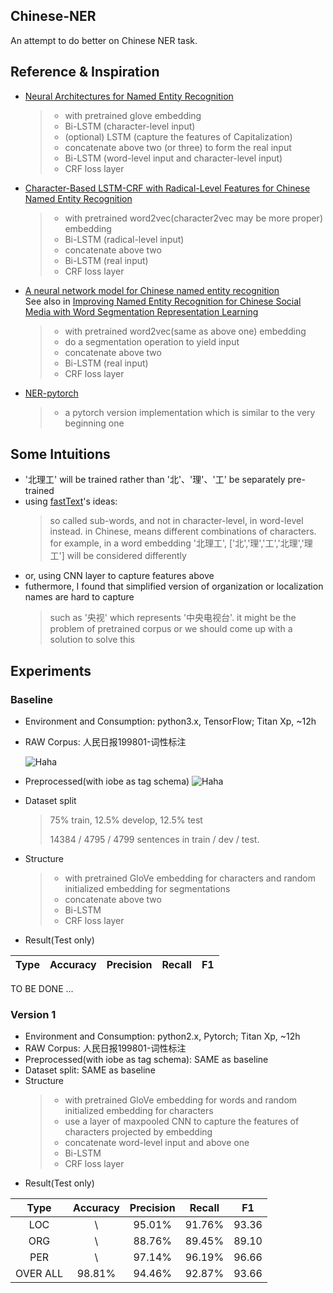## Chinese-NER
An attempt to do better on Chinese NER task.
## Reference & Inspiration
- [Neural Architectures for Named Entity Recognition](https://arxiv.org/pdf/1603.01360.pdf)
  > - with pretrained glove embedding
  > - Bi-LSTM (character-level input)
  > - (optional) LSTM (capture the features of Capitalization)
  > - concatenate above two (or three) to form the real input
  > - Bi-LSTM (word-level input and character-level input) 
  > - CRF loss layer
- [Character-Based LSTM-CRF with Radical-Level Features for Chinese Named Entity Recognition](http://tcci.ccf.org.cn/conference/2016/papers/119.pdf)
  > - with pretrained word2vec(character2vec may be more proper) embedding
  > - Bi-LSTM (radical-level input)
  > - concatenate above two
  > - Bi-LSTM (real input)
  > - CRF loss layer
- [A neural network model for Chinese named entity recognition](https://github.com/zjy-ucas/ChineseNER)  
See also in [Improving Named Entity Recognition for Chinese Social Media
with Word Segmentation Representation Learning](http://anthology.aclweb.org/P/P16/P16-2025.pdf)
  > - with pretrained word2vec(same as above one) embedding
  > - do a segmentation operation to yield input
  > - concatenate above two
  > - Bi-LSTM (real input)
  > - CRF loss layer
- [NER-pytorch](https://github.com/ZhixiuYe/NER-pytorch)
  > - a pytorch version implementation which is similar to the very beginning one
## Some Intuitions
- '北理工' will be trained rather than '北'、'理'、'工' be separately pre-trained
- using [fastText](https://github.com/facebookresearch/fastText)'s ideas: 
  > so called sub-words, and not in character-level, in word-level instead.
  > in Chinese, means different combinations of characters.
  > for example, in a word embedding '北理工', \['北','理','工','北理','理工'\] will be considered differently
- or, using CNN layer to capture features above
- futhermore, I found that simplified version of organization or localization names are hard to capture
  > such as '央视' which represents '中央电视台'.
  > it might be the problem of pretrained corpus
  > or we should come up with a solution to solve this

## Experiments

### Baseline
- Environment and Consumption: python3.x, TensorFlow; Titan Xp, ~12h

- RAW Corpus: 人民日报199801-词性标注

  ![Haha](https://raw.githubusercontent.com/GeneZC/Chinese-NER/master/figures/raw.png)

- Preprocessed(with iobe as tag schema) 
  ![Haha](https://raw.githubusercontent.com/GeneZC/Chinese-NER/master/figures/prepro.png)

- Dataset split
  > 75% train, 12.5% develop, 12.5% test
  >
  > 14384 / 4795 / 4799 sentences in train / dev / test.

- Structure
  > - with pretrained GloVe embedding for characters and random initialized embedding for segmentations
  > - concatenate above two
  > - Bi-LSTM
  > - CRF loss layer

- Result(Test only)

| Type | Accuracy | Precision | Recall | F1 |
| :-: | :-: | :-: | :-: | :-: |
TO BE DONE ...

### Version 1
- Environment and Consumption: python2.x, Pytorch; Titan Xp, ~12h
- RAW Corpus: 人民日报199801-词性标注
- Preprocessed(with iobe as tag schema): SAME as baseline
- Dataset split: SAME as baseline
- Structure
  > - with pretrained GloVe embedding for words and random initialized embedding for characters
  > - use a layer of maxpooled CNN to capture the features of characters projected by embedding
  > - concatenate word-level input and above one
  > - Bi-LSTM
  > - CRF loss layer
- Result(Test only)

| Type | Accuracy | Precision | Recall | F1 |
| :-: | :-: | :-: | :-: | :-: |
| LOC | \ | 95.01% | 91.76% | 93.36 |
| ORG | \ | 88.76% | 89.45% | 89.10 |
|PER| \ | 97.14% | 96.19% | 96.66 |
|OVER ALL| 98.81% | 94.46% | 92.87% | 93.66 |